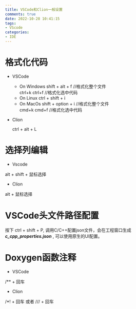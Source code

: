 ```yaml
---
title: VSCode和Clion一般设置
comments: true
date: 2022-10-28 10:41:15
tags:
- VScode
categories:
- IDE
---
```


# 格式化代码
- VSCode
  - On Windows
      shift + alt + f //格式化整个文件  
      ctrl+k ctrl+f //格式化选中代码
  - On Linux
      ctrl + shift + i
  - On MacOs
      shift + option + i //格式化整个文件  
      cmd+k cmd+f //格式化选中代码

- Clion

    ctrl + alt + L

# 选择列编辑
- Vscode

alt + shift + 鼠标选择

- Clion

alt + 鼠标选择

# VSCode头文件路径配置
按下 ctrl + shift + P, 调用C/C++配置json文件，会在工程窗口生成 **_c_cpp_properties.json_** , 可以使用原生的UI配置。

# Doxygen函数注释
- VSCode

/** + 回车

- Clion

/*! + 回车 或者 /// + 回车

